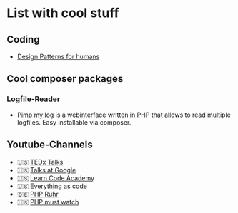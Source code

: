 # List with cool stuff

## Coding
* [Design Patterns for humans](https://github.com/kamranahmedse/design-patterns-for-humans)

## Cool composer packages
### Logfile-Reader
* [Pimp my log](https://github.com/potsky/PimpMyLog) is a webinterface written in PHP that allows to read multiple logfiles. Easy installable via composer.

## Youtube-Channels
* 🇺🇸  [TEDx Talks][1]
* 🇺🇸  [Talks at Google][2]
* 🇺🇸  [Learn Code Academy][3]
* 🇺🇸  [Everything as code][4]
* 🇩🇪  [PHP Ruhr][5]
* 🇺🇸  [PHP must watch][6]

[1]: https://www.youtube.com/channel/UCsT0YIqwnpJCM-mx7-gSA4Q
[2]: https://www.youtube.com/channel/UCbmNph6atAoGfqLoCL_duAg
[3]: https://www.youtube.com/channel/UCVTlvUkGslCV_h-nSAId8Sw
[4]: https://www.youtube.com/channel/UC4d2lgIJa9FhQeVqUaFx1BQ
[5]: https://www.youtube.com/channel/UC-ii_2_ZFdv0uRlA6xPSBaQ
[6]: https://github.com/phptodayorg/php-must-watch